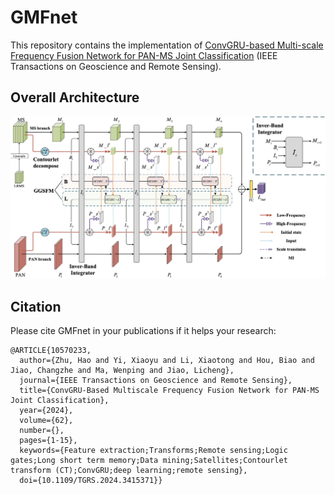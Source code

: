 # GMFnet
This repository contains the implementation of [ConvGRU-based Multi-scale Frequency Fusion Network for PAN-MS Joint Classification](https://ieeexplore.ieee.org/abstract/document/10570233) (IEEE Transactions on Geoscience and Remote Sensing). 

## Overall Architecture
<img src='https://github.com/Xidian-AIGroup190726/GMFnet/blob/main/src/Overall%20structure.png'>

## Citation
Please cite GMFnet in your publications if it helps your research:
```
@ARTICLE{10570233, 
  author={Zhu, Hao and Yi, Xiaoyu and Li, Xiaotong and Hou, Biao and Jiao, Changzhe and Ma, Wenping and Jiao, Licheng}, 
  journal={IEEE Transactions on Geoscience and Remote Sensing}, 
  title={ConvGRU-Based Multiscale Frequency Fusion Network for PAN-MS Joint Classification}, 
  year={2024},
  volume={62},
  number={},
  pages={1-15},
  keywords={Feature extraction;Transforms;Remote sensing;Logic gates;Long short term memory;Data mining;Satellites;Contourlet transform (CT);ConvGRU;deep learning;remote sensing},
  doi={10.1109/TGRS.2024.3415371}}
```
